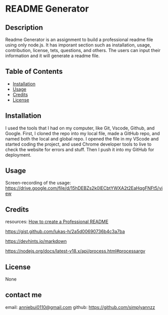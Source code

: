 # README Generator

## Description
Readme Generator is an assignment to build a professional readme file using only node.js. It has imporant section such as installation, usage, contribution, license, tets, questions, and others. The users can input their information and it will generate a readme file.

## Table of Contents

- [Installation](#installation)
- [Usage](#usage)
- [Credits](#credits)
- [License](#license)

## Installation
I used the tools that I had on my computer, like Git, Vscode, Github, and Google. First, I cloned the repo into my local file, made a GitHub repo, and named both the local and global repo. I opened the file in my VScode and started coding the project, and used Chrome developer tools to live to check the website for errors and stuff. Then I push it into my GitHub for deployment.

## Usage
Screen-recording of the usage:
https://drive.google.com/file/d/15hDEBZs2k0lECbtYWXA2t2EaHqgFNFt5/view

## Credits
resources:
[How to create a Professional README](https://coding-boot-camp.github.io/full-stack/github/professional-readme-guide)

https://gist.github.com/lukas-h/2a5d00690736b4c3a7ba

https://devhints.io/markdown

https://nodejs.org/docs/latest-v18.x/api/process.html#processargv

## License
None

## contact me
email: anniebui0110@gmail.com
github: https://github.com/simplyannzz
